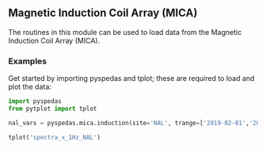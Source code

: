 
## Magnetic Induction Coil Array (MICA)
The routines in this module can be used to load data from the Magnetic Induction Coil Array (MICA). 

### Examples
Get started by importing pyspedas and tplot; these are required to load and plot the data:

```python
import pyspedas
from pytplot import tplot
```

```python
nal_vars = pyspedas.mica.induction(site='NAL', trange=['2019-02-01','2019-02-02'])

tplot('spectra_x_1Hz_NAL')
```

